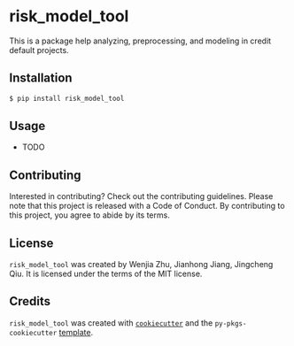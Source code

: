 # risk_model_tool

This is a package help analyzing, preprocessing, and modeling in credit default projects.

## Installation

```bash
$ pip install risk_model_tool
```

## Usage

- TODO

## Contributing

Interested in contributing? Check out the contributing guidelines. Please note that this project is released with a Code of Conduct. By contributing to this project, you agree to abide by its terms.

## License

`risk_model_tool` was created by Wenjia Zhu, Jianhong Jiang, Jingcheng Qiu. It is licensed under the terms of the MIT license.

## Credits

`risk_model_tool` was created with [`cookiecutter`](https://cookiecutter.readthedocs.io/en/latest/) and the `py-pkgs-cookiecutter` [template](https://github.com/py-pkgs/py-pkgs-cookiecutter).
